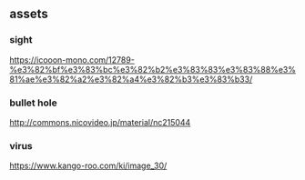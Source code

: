 ## assets

### sight
https://icooon-mono.com/12789-%e3%82%bf%e3%83%bc%e3%82%b2%e3%83%83%e3%83%88%e3%81%ae%e3%82%a2%e3%82%a4%e3%82%b3%e3%83%b33/

### bullet hole
http://commons.nicovideo.jp/material/nc215044

### virus
https://www.kango-roo.com/ki/image_30/

